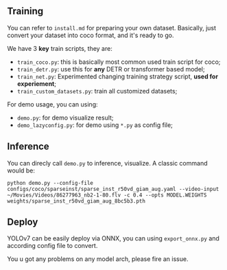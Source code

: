 ## Training

You can refer to `install.md` for preparing your own dataset. Basically, just convert your dataset into coco format, and it's ready to go.

We have 3 **key** train scripts, they are:

- `train_coco.py`: this is basically most common used train script for coco;
- `train_detr.py`: use this for **any** DETR or transformer based model;
- `train_net.py`: Experimented changing training strategy script, **used for experiement**;
- `train_custom_datasets.py`: train all customized datasets;

For demo usage, you can using:

- `demo.py`: for demo visualize result;
- `demo_lazyconfig.py`: for demo using `*.py` as config file;


## Inference

You can direcly call `demo.py` to inference, visualize. A classic command would be:

```
python demo.py --config-file configs/coco/sparseinst/sparse_inst_r50vd_giam_aug.yaml --video-input ~/Movies/Videos/86277963_nb2-1-80.flv -c 0.4 --opts MODEL.WEIGHTS weights/sparse_inst_r50vd_giam_aug_8bc5b3.pth
```

## Deploy

YOLOv7 can be easily deploy via ONNX, you can using `export_onnx.py` and according config file to convert.

You u got any problems on any model arch, please fire an issue.
